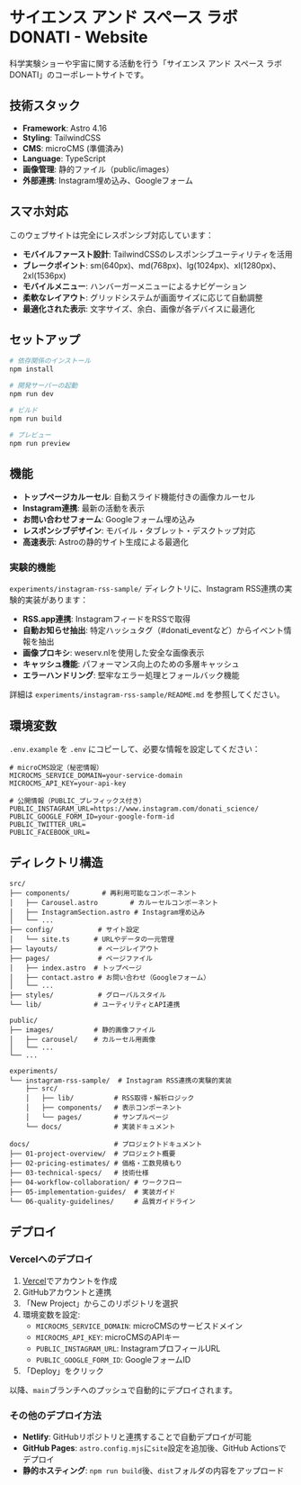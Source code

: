 # サイエンス アンド スペース ラボ DONATI - Website

科学実験ショーや宇宙に関する活動を行う「サイエンス アンド スペース ラボ DONATI」のコーポレートサイトです。

## 技術スタック

- **Framework**: Astro 4.16
- **Styling**: TailwindCSS
- **CMS**: microCMS (準備済み)
- **Language**: TypeScript
- **画像管理**: 静的ファイル（public/images）
- **外部連携**: Instagram埋め込み、Googleフォーム

## スマホ対応

このウェブサイトは完全にレスポンシブ対応しています：

- **モバイルファースト設計**: TailwindCSSのレスポンシブユーティリティを活用
- **ブレークポイント**: sm(640px)、md(768px)、lg(1024px)、xl(1280px)、2xl(1536px)
- **モバイルメニュー**: ハンバーガーメニューによるナビゲーション
- **柔軟なレイアウト**: グリッドシステムが画面サイズに応じて自動調整
- **最適化された表示**: 文字サイズ、余白、画像が各デバイスに最適化

## セットアップ

```bash
# 依存関係のインストール
npm install

# 開発サーバーの起動
npm run dev

# ビルド
npm run build

# プレビュー
npm run preview
```

## 機能

- **トップページカルーセル**: 自動スライド機能付きの画像カルーセル
- **Instagram連携**: 最新の活動を表示
- **お問い合わせフォーム**: Googleフォーム埋め込み
- **レスポンシブデザイン**: モバイル・タブレット・デスクトップ対応
- **高速表示**: Astroの静的サイト生成による最適化

### 実験的機能

`experiments/instagram-rss-sample/` ディレクトリに、Instagram RSS連携の実験的実装があります：

- **RSS.app連携**: InstagramフィードをRSSで取得
- **自動お知らせ抽出**: 特定ハッシュタグ（#donati_eventなど）からイベント情報を抽出
- **画像プロキシ**: weserv.nlを使用した安全な画像表示
- **キャッシュ機能**: パフォーマンス向上のための多層キャッシュ
- **エラーハンドリング**: 堅牢なエラー処理とフォールバック機能

詳細は `experiments/instagram-rss-sample/README.md` を参照してください。

## 環境変数

`.env.example` を `.env` にコピーして、必要な情報を設定してください：

```env
# microCMS設定（秘密情報）
MICROCMS_SERVICE_DOMAIN=your-service-domain
MICROCMS_API_KEY=your-api-key

# 公開情報（PUBLIC_プレフィックス付き）
PUBLIC_INSTAGRAM_URL=https://www.instagram.com/donati_science/
PUBLIC_GOOGLE_FORM_ID=your-google-form-id
PUBLIC_TWITTER_URL=
PUBLIC_FACEBOOK_URL=
```

## ディレクトリ構造

```
src/
├── components/        # 再利用可能なコンポーネント
│   ├── Carousel.astro        # カルーセルコンポーネント
│   ├── InstagramSection.astro # Instagram埋め込み
│   └── ...
├── config/           # サイト設定
│   └── site.ts      # URLやデータの一元管理
├── layouts/          # ページレイアウト
├── pages/            # ページファイル
│   ├── index.astro  # トップページ
│   ├── contact.astro # お問い合わせ（Googleフォーム）
│   └── ...
├── styles/           # グローバルスタイル
└── lib/             # ユーティリティとAPI連携

public/
├── images/          # 静的画像ファイル
│   ├── carousel/    # カルーセル用画像
│   └── ...
└── ...

experiments/
└── instagram-rss-sample/  # Instagram RSS連携の実験的実装
    ├── src/
    │   ├── lib/          # RSS取得・解析ロジック
    │   ├── components/   # 表示コンポーネント
    │   └── pages/        # サンプルページ
    └── docs/             # 実装ドキュメント

docs/                     # プロジェクトドキュメント
├── 01-project-overview/  # プロジェクト概要
├── 02-pricing-estimates/ # 価格・工数見積もり
├── 03-technical-specs/   # 技術仕様
├── 04-workflow-collaboration/ # ワークフロー
├── 05-implementation-guides/  # 実装ガイド
└── 06-quality-guidelines/     # 品質ガイドライン
```

## デプロイ

### Vercelへのデプロイ

1. [Vercel](https://vercel.com)でアカウントを作成
2. GitHubアカウントと連携
3. 「New Project」からこのリポジトリを選択
4. 環境変数を設定:
   - `MICROCMS_SERVICE_DOMAIN`: microCMSのサービスドメイン
   - `MICROCMS_API_KEY`: microCMSのAPIキー
   - `PUBLIC_INSTAGRAM_URL`: InstagramプロフィールURL
   - `PUBLIC_GOOGLE_FORM_ID`: GoogleフォームID
5. 「Deploy」をクリック

以降、`main`ブランチへのプッシュで自動的にデプロイされます。

### その他のデプロイ方法

- **Netlify**: GitHubリポジトリと連携することで自動デプロイが可能
- **GitHub Pages**: `astro.config.mjs`に`site`設定を追加後、GitHub Actionsでデプロイ
- **静的ホスティング**: `npm run build`後、`dist`フォルダの内容をアップロード
